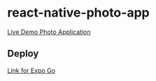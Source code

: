 # react-native-photo-app


[Live Demo Photo Application](https://youtu.be/Wri-7jYoA0Q)


## Deploy

[Link for Expo Go](https://expo.dev/@olgamykhailova/social-network?serviceType=classic)
